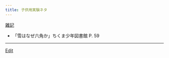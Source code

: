 ```yaml
---
title: 子供用実験ネタ
---
```

[雑記](/雑記)



* 「雪はなぜ六角か」ちくま少年図書館 P. 59


----

[Edit](https://github.com/vitroid/vitroid.github.io/edit/master/MD/子供用実験ネタ.md)

